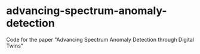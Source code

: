# advancing-spectrum-anomaly-detection
Code for the paper "Advancing Spectrum Anomaly Detection through Digital Twins"
